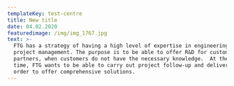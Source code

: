 ```yaml
---
templateKey: test-centre
title: New title
date: 04.02.2020
featuredimage: /img/img_1767.jpg
text: >-
  FTG has a strategy of having a high level of expertise in engineering and
  project management. The purpose is to be able to offer R&D for customers and
  partners, when customers do not have the necessary knowledge.  At the same
  time, FTG wants to be able to carry out project follow-up and deliveries, in
  order to offer comprehensive solutions.
---
```


